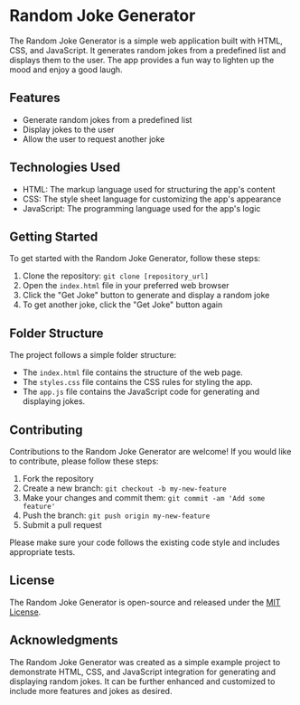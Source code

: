 # Random Joke Generator

The Random Joke Generator is a simple web application built with HTML, CSS, and JavaScript. It generates random jokes from a predefined list and displays them to the user. The app provides a fun way to lighten up the mood and enjoy a good laugh.

## Features

- Generate random jokes from a predefined list
- Display jokes to the user
- Allow the user to request another joke

## Technologies Used

- HTML: The markup language used for structuring the app's content
- CSS: The style sheet language for customizing the app's appearance
- JavaScript: The programming language used for the app's logic

## Getting Started

To get started with the Random Joke Generator, follow these steps:

1. Clone the repository: `git clone [repository_url]`
2. Open the `index.html` file in your preferred web browser
3. Click the "Get Joke" button to generate and display a random joke
4. To get another joke, click the "Get Joke" button again

## Folder Structure

The project follows a simple folder structure:


- The `index.html` file contains the structure of the web page.
- The `styles.css` file contains the CSS rules for styling the app.
- The `app.js` file contains the JavaScript code for generating and displaying jokes.

## Contributing

Contributions to the Random Joke Generator are welcome! If you would like to contribute, please follow these steps:

1. Fork the repository
2. Create a new branch: `git checkout -b my-new-feature`
3. Make your changes and commit them: `git commit -am 'Add some feature'`
4. Push the branch: `git push origin my-new-feature`
5. Submit a pull request

Please make sure your code follows the existing code style and includes appropriate tests.

## License

The Random Joke Generator is open-source and released under the [MIT License](LICENSE).

## Acknowledgments

The Random Joke Generator was created as a simple example project to demonstrate HTML, CSS, and JavaScript integration for generating and displaying random jokes. It can be further enhanced and customized to include more features and jokes as desired.
